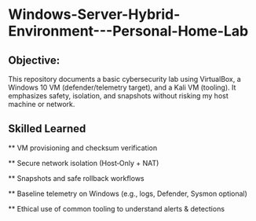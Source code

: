 # Windows-Server-Hybrid-Environment---Personal-Home-Lab

## Objective:

This repository documents a basic cybersecurity  lab using VirtualBox, a Windows 10 VM (defender/telemetry target), and a Kali VM (tooling). It emphasizes safety, isolation, and snapshots without risking my host machine or network.

## Skilled Learned

** VM provisioning and checksum verification

** Secure network isolation (Host‑Only + NAT)

** Snapshots and safe rollback workflows

** Baseline telemetry on Windows (e.g., logs, Defender, Sysmon optional)

** Ethical use of common tooling to understand alerts & detections
